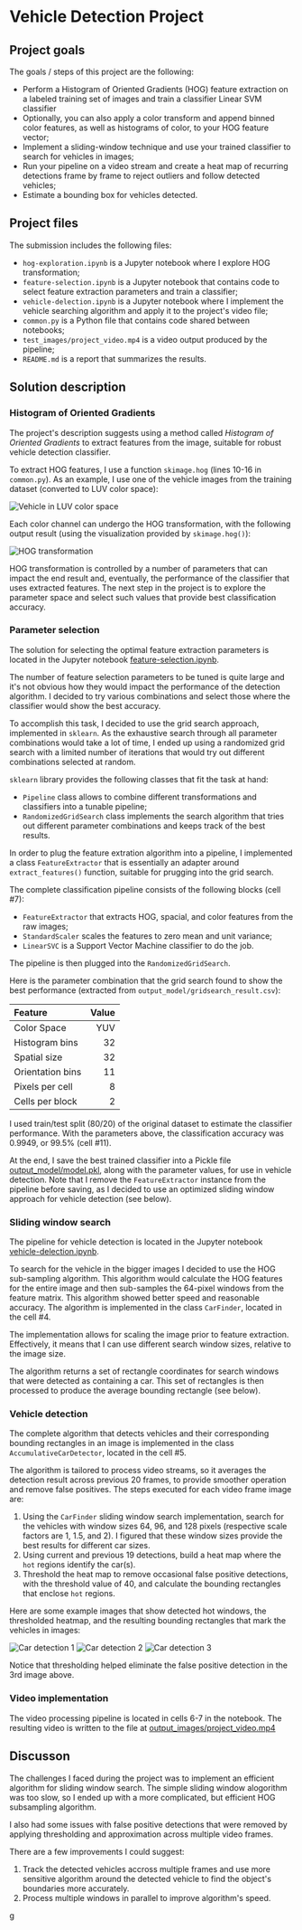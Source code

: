 # Vehicle Detection Project

## Project goals

The goals / steps of this project are the following:

* Perform a Histogram of Oriented Gradients (HOG) feature extraction on a
  labeled training set of images and train a classifier Linear SVM classifier
* Optionally, you can also apply a color transform and append binned color
  features, as well as histograms of color, to your HOG feature vector;
* Implement a sliding-window technique and use your trained classifier to search
  for vehicles in images;
* Run your pipeline on a video stream and create a heat map of recurring
  detections frame by frame to reject outliers and follow detected vehicles;
* Estimate a bounding box for vehicles detected.

## Project files

The submission includes the following files:

* `hog-exploration.ipynb` is a Jupyter notebook where I explore HOG
  transformation; 
* `feature-selection.ipynb` is a Jupyter notebook that contains code to select
  feature extraction parameters and train a classifier;
* `vehicle-delection.ipynb` is a Jupyter notebook where I implement the vehicle
  searching algorithm and apply it to the project's video file;
* `common.py` is a Python file that contains code shared between notebooks;
* `test_images/project_video.mp4` is a video output produced by the pipeline;
* `README.md` is a report that summarizes the results.

## Solution description

### Histogram of Oriented Gradients

The project's description suggests using a method called *Histogram of Oriented
Gradients* to extract features from the image, suitable for robust vehicle
detection classifier. 

To extract HOG features, I use a function `skimage.hog` (lines 10-16 in
`common.py`). As an example, I use one of the vehicle images from the training
dataset (converted to LUV color space):

![Vehicle in LUV color space](./output_images/luv_channels.png)

Each color channel can undergo the HOG transformation, with the following output
result (using the visualization provided by `skimage.hog()`):

![HOG transformation](./output_images/hog_feature_extracted.png)

HOG transformation is controlled by a number of parameters that can impact the
end result and, eventually, the performance of the classifier that uses
extracted features. The next step in the project is to explore the parameter
space and select such values that provide best classification accuracy.

### Parameter selection

The solution for selecting the optimal feature extraction parameters is located
in the Jupyter notebook [feature-selection.ipynb](./feature-selection.ipynb).

The number of feature selection parameters to be tuned is quite large and it's
not obvious how they would impact the performance of the detection algorithm. I
decided to try various combinations and select those where the classifier would
show the best accuracy. 

To accomplish this task, I decided to use the grid search approach, implemented
in `sklearn`. As the exhaustive search through all parameter combinations would
take a lot of time, I ended up using a randomized grid search with a limited
number of iterations that would try out different combinations selected at
random. 

`sklearn` library provides the following classes that fit the task at hand: 

* `Pipeline` class allows to combine different transformations and classifiers
  into a tunable pipeline;
* `RandomizedGridSearch` class implements the search algorithm that tries out
  different parameter combinations and keeps track of the best results. 
  
In order to plug the feature extration algorithm into a pipeline, I implemented
a class `FeatureExtractor` that is essentially an adapter around
`extract_features()` function, suitable for prugging into the grid search. 

The complete classification pipeline consists of the following blocks (cell #7):

* `FeatureExtractor` that extracts HOG, spacial, and color features from the raw
  images;
* `StandardScaler` scales the features to zero mean and unit variance;
* `LinearSVC` is a Support Vector Machine classifier to do the job. 

The pipeline is then plugged into the `RandomizedGridSearch`. 

Here is the parameter combination that the grid search found to show the
best performance (extracted from `output_model/gridsearch_result.csv`):

| Feature        | Value |
|:---------------|------:|
| Color Space    | YUV   |
| Histogram bins | 32    |
| Spatial size   | 32    |
| Orientation bins | 11  |
| Pixels per cell | 8    |
| Cells per block | 2    |
	
I used train/test split (80/20) of the original dataset to estimate the
classifier performance. With the parameters above, the classification accuracy
was 0.9949, or 99.5% (cell #11).

At the end, I save the best trained classifier into a Pickle file
[output_model/model.pkl](./output_model/model.pkl), along with the parameter
values, for use in vehicle detection. Note that I remove the `FeatureExtractor`
instance from the pipeline before saving, as I decided to use an optimized
sliding window approach for vehicle detection (see below).

### Sliding window search

The pipeline for vehicle detection is located in the Jupyter notebook
[vehicle-delection.ipynb](./vehicle-delection.ipynb).

To search for the vehicle in the bigger images I decided to use the HOG
sub-sampling algorithm. This algorithm would calculate the HOG features for the
entire image and then sub-samples the 64-pixel windows from the feature
matrix. This algorithm showed better speed and reasonable accuracy. The
algorithm is implemented in the class `CarFinder`, located in the cell #4.

The implementation allows for scaling the image prior to feature
extraction. Effectively, it means that I can use different search window sizes,
relative to the image size. 

The algorithm returns a set of rectangle coordinates for search windows that
were detected as containing a car. This set of rectangles is then processed to
produce the average bounding rectangle (see below).

### Vehicle detection

The complete algorithm that detects vehicles and their corresponding bounding
rectangles in an image is implemented in the class `AccumulativeCarDetector`,
located in the cell #5. 

The algorithm is tailored to process video streams, so it averages the detection
result across previous 20 frames, to provide smoother operation and remove false
positives. The steps executed for each video frame image are: 

1. Using the `CarFinder` sliding window search implementation, search for the
vehicles with window sizes 64, 96, and 128 pixels (respective scale factors are
1, 1.5, and 2). I figured that these window sizes provide the best results for
different car sizes.
2. Using current and previous 19 detections, build a heat map where the `hot`
regions identify the car(s).
3. Threshold the heat map to remove occasional false positive detections, with
the threshold value of 40, and calculate the bounding rectangles that enclose
`hot` regions. 

Here are some example images that show detected hot windows, the thresholded
heatmap, and the resulting bounding rectangles that mark the vehicles in images:

![Car detection 1](./output_images/car_detection_0.png)
![Car detection 2](./output_images/car_detection_3.png)
![Car detection 3](./output_images/car_detection_4.png)

Notice that thresholding helped eliminate the false positive detection in the
3rd image above. 

### Video implementation

The video processing pipeline is located in cells 6-7 in the notebook.
The resulting video is written to the file at [output_images/project_video.mp4](./output_images/project_video.mp4)

## Discusson

The challenges I faced during the project was to implement an efficient
algorithm for sliding window search. The simple sliding window alogorithm was
too slow, so I ended up with a more complicated, but efficient HOG subsampling
algorithm. 

I also had some issues with false positive detections that were removed by
applying thresholding and approximation across multiple video frames. 

There are a few improvements I could suggest: 

1. Track the detected vehicles accross multiple frames and use more sensitive
algorithm around the detected vehicle to find the object's boundaries more
accurately. 
2. Process multiple windows in parallel to improve algorithm's speed.

g

